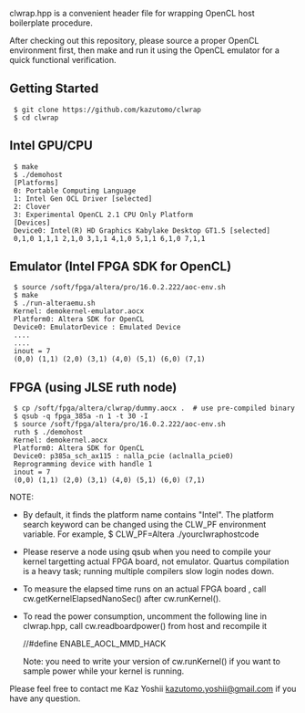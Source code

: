 clwrap.hpp is a convenient header file for wrapping OpenCL host boilerplate procedure.

After checking out this repository, please source a proper OpenCL
environment first, then make and run it using the OpenCL emulator for a quick functional verification.

Getting Started
---------------

     $ git clone https://github.com/kazutomo/clwrap
     $ cd clwrap

Intel GPU/CPU
-------------

     $ make
     $ ./demohost
     [Platforms]
     0: Portable Computing Language
     1: Intel Gen OCL Driver [selected]
     2: Clover
     3: Experimental OpenCL 2.1 CPU Only Platform
     [Devices]
     Device0: Intel(R) HD Graphics Kabylake Desktop GT1.5 [selected]
     0,1,0 1,1,1 2,1,0 3,1,1 4,1,0 5,1,1 6,1,0 7,1,1 


Emulator (Intel FPGA SDK for OpenCL)
------------------------------------

     $ source /soft/fpga/altera/pro/16.0.2.222/aoc-env.sh
     $ make
     $ ./run-alteraemu.sh
     Kernel: demokernel-emulator.aocx
     Platform0: Altera SDK for OpenCL
     Device0: EmulatorDevice : Emulated Device
     ....
     ....
     inout = 7
     (0,0) (1,1) (2,0) (3,1) (4,0) (5,1) (6,0) (7,1) 

FPGA (using JLSE ruth node)
---------------------------

     $ cp /soft/fpga/altera/clwrap/dummy.aocx .  # use pre-compiled binary
     $ qsub -q fpga_385a -n 1 -t 30 -I
     $ source /soft/fpga/altera/pro/16.0.2.222/aoc-env.sh
     ruth $ ./demohost
     Kernel: demokernel.aocx
     Platform0: Altera SDK for OpenCL
     Device0: p385a_sch_ax115 : nalla_pcie (aclnalla_pcie0)
     Reprogramming device with handle 1
     inout = 7
     (0,0) (1,1) (2,0) (3,1) (4,0) (5,1) (6,0) (7,1) 



NOTE:

- By default, it finds the platform name contains "Intel". The
  platform search keyword can be changed using the CLW_PF environment
  variable.  For example,
  $ CLW_PF=Altera ./yourclwraphostcode


- Please reserve a node using qsub when you need to compile your
  kernel targetting actual FPGA board, not emulator. Quartus
  compilation is a heavy task; running multiple compilers slow login
  nodes down.

- To measure the elapsed time runs on an actual FPGA board , call
  cw.getKernelElapsedNanoSec() after cw.runKernel().

- To read the power consumption, uncomment the following line in
  clwrap.hpp, call cw.readboardpower() from host and recompile it

  //#define ENABLE_AOCL_MMD_HACK

   Note: you need to write your version of cw.runKernel() if you want
   to sample power while your kernel is running.

Please feel free to contact me Kaz Yoshii <kazutomo.yoshii@gmail.com> if you have any question.
